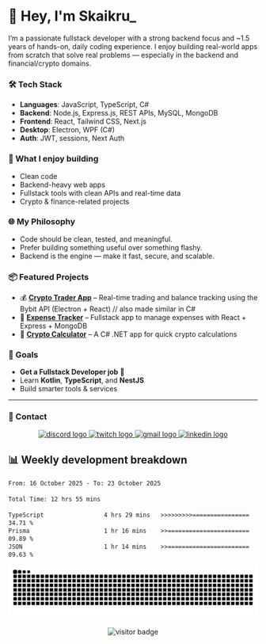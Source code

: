 # 👋 Hey, I'm Skaikru_

I’m a passionate fullstack developer with a strong backend focus and ~1.5 years of hands-on, daily coding experience. I enjoy building real-world apps from scratch that solve real problems — especially in the backend and financial/crypto domains.

### 🛠️ Tech Stack
- **Languages**: JavaScript, TypeScript, C#
- **Backend**: Node.js, Express.js, REST APIs, MySQL, MongoDB
- **Frontend**: React, Tailwind CSS, Next.js
- **Desktop**: Electron, WPF (C#)
- **Auth**: JWT, sessions, Next Auth

### 🔧 What I enjoy building
- Clean code
- Backend-heavy web apps
- Fullstack tools with clean APIs and real-time data
- Crypto & finance-related projects

### 🌐 My Philosophy
- Code should be clean, tested, and meaningful.
- Prefer building something useful over something flashy.
- Backend is the engine — make it fast, secure, and scalable.

### 📦 Featured Projects
- 💰 **[Crypto Trader App](https://github.com/Skaikru0518/bybit-electron-app)** – Real-time trading and balance tracking using the Bybit API (Electron + React) // also made similar in C#
- 💸 **[Expense Tracker](https://github.com/Skaikru0518/expense-tracker)** – Fullstack app to manage expenses with React + Express + MongoDB
- 🧮 **[Crypto Calculator](https://github.com/Skaikru0518/CryptoCalculator)** – A C# .NET app for quick crypto calculations

### 🎯 Goals
- **Get a Fullstack Developer job** 🚀
- Learn **Kotlin**, **TypeScript**, and **NestJS**
- Build smarter tools & services


---

### 💬 Contact
<div align="center">
  <a href="https://www.discord.com/users/skaikru_" target="_blank">
    <img src="https://img.shields.io/static/v1?message=Skaikru_&logo=discord&label=&color=7289DA&logoColor=white&labelColor=&style=for-the-badge" height="40" alt="discord logo"  />
  </a>
  <a href="https://www.twitch.tv/ska1kru_" target="_blank">
    <img src="https://img.shields.io/static/v1?message=Twitch&logo=twitch&label=&color=9146FF&logoColor=white&labelColor=&style=for-the-badge" height="40" alt="twitch logo"  />
  </a>
  <a href="mailto:dante0518@gmail.com" target="_blank">
    <img src="https://img.shields.io/static/v1?message=Gmail&logo=gmail&label=&color=D14836&logoColor=white&labelColor=&style=for-the-badge" height="40" alt="gmail logo"  />
  </a>
  <a href="https://www.linkedin.com/in/p%C3%A9ter-dobi-917347160/" target="_blank">
    <img src="https://img.shields.io/static/v1?message=LinkedIn&logo=linkedin&label=&color=0077B5&logoColor=white&labelColor=&style=for-the-badge" height="40" alt="linkedin logo"  />
  </a>
</div>

###

## 📊 Weekly development breakdown
<!--START_SECTION:waka-->

```text
From: 16 October 2025 - To: 23 October 2025

Total Time: 12 hrs 55 mins

TypeScript                 4 hrs 29 mins   >>>>>>>>>================   34.71 %
Prisma                     1 hr 16 mins    >>=======================   09.89 %
JSON                       1 hr 14 mins    >>=======================   09.63 %
```

<!--END_SECTION:waka-->



<p align="center">
  <img src="https://raw.githubusercontent.com/skaikru0518/skaikru0518/output/snake.svg" alt="Snake animation" />
</p>
<p align="center">
  <img src="https://visitor-badge.laobi.icu/badge?page_id=skaikru0518.visitor-badge" alt="visitor badge" />
</p>


